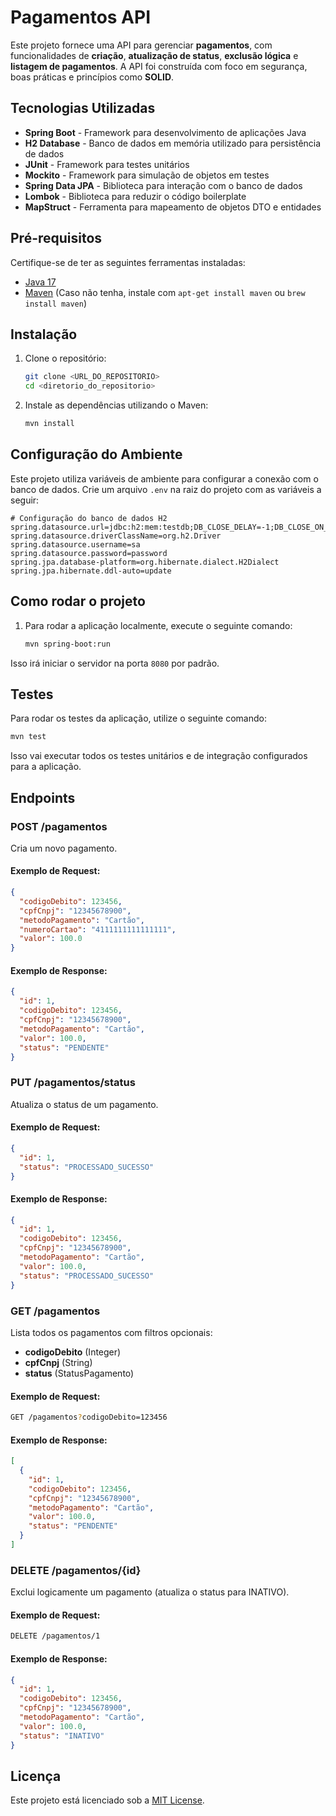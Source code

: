 
# **Pagamentos API**

Este projeto fornece uma API para gerenciar **pagamentos**, com funcionalidades de **criação**, **atualização de status**, **exclusão lógica** e **listagem de pagamentos**. A API foi construída com foco em segurança, boas práticas e princípios como **SOLID**.

## **Tecnologias Utilizadas**

- **Spring Boot** - Framework para desenvolvimento de aplicações Java
- **H2 Database** - Banco de dados em memória utilizado para persistência de dados
- **JUnit** - Framework para testes unitários
- **Mockito** - Framework para simulação de objetos em testes
- **Spring Data JPA** - Biblioteca para interação com o banco de dados
- **Lombok** - Biblioteca para reduzir o código boilerplate
- **MapStruct** - Ferramenta para mapeamento de objetos DTO e entidades

## **Pré-requisitos**

Certifique-se de ter as seguintes ferramentas instaladas:

- [Java 17](https://www.oracle.com/java/technologies/javase/jdk17-archive-downloads.html)
- [Maven](https://maven.apache.org/) (Caso não tenha, instale com `apt-get install maven` ou `brew install maven`)

## **Instalação**

1. Clone o repositório:

   ```bash
   git clone <URL_DO_REPOSITORIO>
   cd <diretorio_do_repositorio>
   ```

2. Instale as dependências utilizando o Maven:

   ```bash
   mvn install
   ```

## **Configuração do Ambiente**

Este projeto utiliza variáveis de ambiente para configurar a conexão com o banco de dados. Crie um arquivo `.env` na raiz do projeto com as variáveis a seguir:

```env
# Configuração do banco de dados H2
spring.datasource.url=jdbc:h2:mem:testdb;DB_CLOSE_DELAY=-1;DB_CLOSE_ON_EXIT=FALSE
spring.datasource.driverClassName=org.h2.Driver
spring.datasource.username=sa
spring.datasource.password=password
spring.jpa.database-platform=org.hibernate.dialect.H2Dialect
spring.jpa.hibernate.ddl-auto=update
```

## **Como rodar o projeto**

1. Para rodar a aplicação localmente, execute o seguinte comando:

   ```bash
   mvn spring-boot:run
   ```

Isso irá iniciar o servidor na porta `8080` por padrão.

## **Testes**

Para rodar os testes da aplicação, utilize o seguinte comando:

```bash
mvn test
```

Isso vai executar todos os testes unitários e de integração configurados para a aplicação.

## **Endpoints**

### **POST /pagamentos**

Cria um novo pagamento.

#### Exemplo de Request:

```json
{
  "codigoDebito": 123456,
  "cpfCnpj": "12345678900",
  "metodoPagamento": "Cartão",
  "numeroCartao": "4111111111111111",
  "valor": 100.0
}
```

#### Exemplo de Response:

```json
{
  "id": 1,
  "codigoDebito": 123456,
  "cpfCnpj": "12345678900",
  "metodoPagamento": "Cartão",
  "valor": 100.0,
  "status": "PENDENTE"
}
```

### **PUT /pagamentos/status**

Atualiza o status de um pagamento.

#### Exemplo de Request:

```json
{
  "id": 1,
  "status": "PROCESSADO_SUCESSO"
}
```

#### Exemplo de Response:

```json
{
  "id": 1,
  "codigoDebito": 123456,
  "cpfCnpj": "12345678900",
  "metodoPagamento": "Cartão",
  "valor": 100.0,
  "status": "PROCESSADO_SUCESSO"
}
```

### **GET /pagamentos**

Lista todos os pagamentos com filtros opcionais:

- **codigoDebito** (Integer)
- **cpfCnpj** (String)
- **status** (StatusPagamento)

#### Exemplo de Request:

```bash
GET /pagamentos?codigoDebito=123456
```

#### Exemplo de Response:

```json
[
  {
    "id": 1,
    "codigoDebito": 123456,
    "cpfCnpj": "12345678900",
    "metodoPagamento": "Cartão",
    "valor": 100.0,
    "status": "PENDENTE"
  }
]
```

### **DELETE /pagamentos/{id}**

Exclui logicamente um pagamento (atualiza o status para INATIVO).

#### Exemplo de Request:

```bash
DELETE /pagamentos/1
```

#### Exemplo de Response:

```json
{
  "id": 1,
  "codigoDebito": 123456,
  "cpfCnpj": "12345678900",
  "metodoPagamento": "Cartão",
  "valor": 100.0,
  "status": "INATIVO"
}
```

## **Licença**

Este projeto está licenciado sob a [MIT License](LICENSE).

